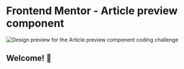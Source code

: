 # Frontend Mentor - Article preview component

![Design preview for the Article preview component coding challenge](./design/desktop-preview.jpg)

## Welcome! 👋